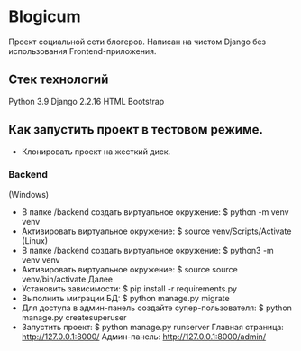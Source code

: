 # Blogicum
Проект социальной сети блогеров.
Написан на чистом Django без использования Frontend-приложения.

## Стек технологий
Python 3.9
Django 2.2.16
HTML
Bootstrap

## Как запустить проект в тестовом режиме.
- Клонировать проект на жесткий диск.
### Backend
(Windows)
- В папке /backend создать виртуальное окружение: $ python -m venv venv
- Активировать виртуальное окружение: $ source venv/Scripts/Activate
(Linux)
- В папке /backend создать виртуальное окружение: $ python3 -m venv venv
- Активировать виртуальное окружение: $ source source venv/bin/activate
Далее
- Установить зависимости: $ pip install -r requirements.py
- Выполнить миграции БД: $ python manage.py migrate
- Для доступа в админ-панель создайте супер-пользователя: $ python manage.py createsuperuser
- Запустить проект: $ python manage.py runserver
  Главная страница: http://127.0.0.1:8000/
  Админ-панель: http://127.0.0.1:8000/admin/
